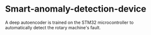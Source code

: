 # Smart-anomaly-detection-device
A deep autoencoder is trained on the STM32 microcontroller to automatically detect the rotary machine's fault. 
